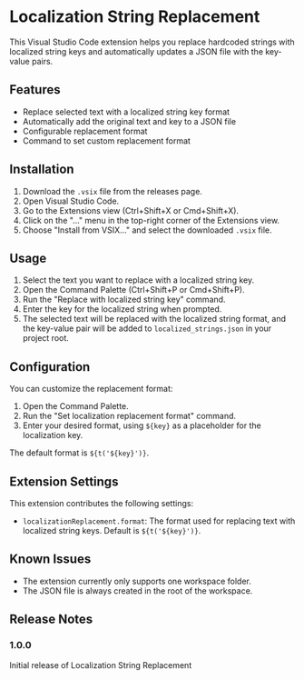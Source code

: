 # Localization String Replacement

This Visual Studio Code extension helps you replace hardcoded strings with localized string keys and automatically updates a JSON file with the key-value pairs.

## Features

- Replace selected text with a localized string key format
- Automatically add the original text and key to a JSON file
- Configurable replacement format
- Command to set custom replacement format

## Installation

1. Download the `.vsix` file from the releases page.
2. Open Visual Studio Code.
3. Go to the Extensions view (Ctrl+Shift+X or Cmd+Shift+X).
4. Click on the "..." menu in the top-right corner of the Extensions view.
5. Choose "Install from VSIX..." and select the downloaded `.vsix` file.

## Usage

1. Select the text you want to replace with a localized string key.
2. Open the Command Palette (Ctrl+Shift+P or Cmd+Shift+P).
3. Run the "Replace with localized string key" command.
4. Enter the key for the localized string when prompted.
5. The selected text will be replaced with the localized string format, and the key-value pair will be added to `localized_strings.json` in your project root.

## Configuration

You can customize the replacement format:

1. Open the Command Palette.
2. Run the "Set localization replacement format" command.
3. Enter your desired format, using `${key}` as a placeholder for the localization key.

The default format is `${t('${key}')}`.

## Extension Settings

This extension contributes the following settings:

* `localizationReplacement.format`: The format used for replacing text with localized string keys. Default is `${t('${key}')}`.

## Known Issues

- The extension currently only supports one workspace folder.
- The JSON file is always created in the root of the workspace.

## Release Notes

### 1.0.0

Initial release of Localization String Replacement
